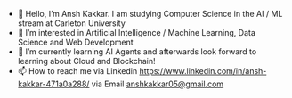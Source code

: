 - 👋 Hello, I’m Ansh Kakkar. I am studying Computer Science in the AI / ML stream at Carleton University
- 👀 I’m interested in Artificial Intelligence / Machine Learning, Data Science and Web Development
- 🌱 I’m currently learning AI Agents and afterwards look forward to learning about Cloud and Blockchain!
- 📫 How to reach me 
    via Linkedin https://www.linkedin.com/in/ansh-kakkar-471a0a288/
    via Email anshkakkar05@gmail.com


